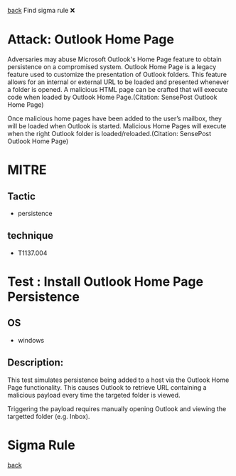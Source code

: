
[back](../index.md)
Find sigma rule :x: 

# Attack: Outlook Home Page 

Adversaries may abuse Microsoft Outlook's Home Page feature to obtain persistence on a compromised system. Outlook Home Page is a legacy feature used to customize the presentation of Outlook folders. This feature allows for an internal or external URL to be loaded and presented whenever a folder is opened. A malicious HTML page can be crafted that will execute code when loaded by Outlook Home Page.(Citation: SensePost Outlook Home Page)

Once malicious home pages have been added to the user’s mailbox, they will be loaded when Outlook is started. Malicious Home Pages will execute when the right Outlook folder is loaded/reloaded.(Citation: SensePost Outlook Home Page)


# MITRE
## Tactic
  - persistence


## technique
  - T1137.004


# Test : Install Outlook Home Page Persistence
## OS
  - windows


## Description:
This test simulates persistence being added to a host via the Outlook Home Page functionality. This causes Outlook to retrieve URL containing a malicious payload every time the targeted folder is viewed.

Triggering the payload requires manually opening Outlook and viewing the targetted folder (e.g. Inbox).


# Sigma Rule


[back](../index.md)
